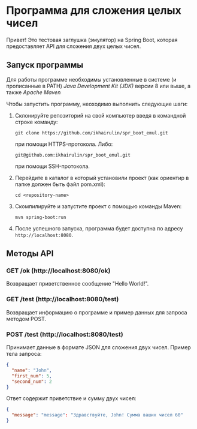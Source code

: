 # Программа для сложения целых чисел

Привет! Это тестовая заглушка (эмулятор) на Spring Boot, которая предоставляет API для сложения двух целых чисел.

## Запуск программы

Для работы программе необходимы установленные в системе (и прописанные в PATH) *Java Development Kit (JDK)* версии 8 или выше, а также *Apache Maven*

Чтобы запустить программу, неоходимо выполнить следующие шаги:

1. Склонируйте репозиторий на свой компьютер введя в командной строке команду:
   ```
   git clone https://github.com/ikhairulin/spr_boot_emul.git
   ```
   при помощи HTTPS-протокола. Либо:
   ```
   git@github.com:ikhairulin/spr_boot_emul.git
   ```
   при помощи SSH-протокола.

2. Перейдите в каталог в который установили проект (как ориентир в папке должен быть файл pom.xml):
   ```
   cd <repository-name>
   ```
3. Скомпилируйте и запустите проект с помощью команды Maven:
   ```
   mvn spring-boot:run
   ```
4. После успешного запуска, программа будет доступна по адресу `http://localhost:8080`.

## Методы API

### GET /ok (http://localhost:8080/ok)

Возвращает приветственное сообщение "Hello World!".

### GET /test (http://localhost:8080/test)

Возвращает информацию о программе и пример данных для запроса методом POST.

### POST /test (http://localhost:8080/test)

Принимает данные в формате JSON для сложения двух чисел. Пример тела запроса:

```json
{
  "name": "John",
  "first_num": 5,
  "second_num": 2
}
```

Ответ содержит приветствие и сумму двух чисел:

```json
{
  "message": "message": "Здравствуйте, John! Сумма ваших чисел 60"
}
```
